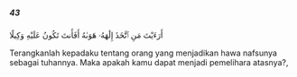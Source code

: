 ##### 43

<span class="ayah">أَرَءَيْتَ مَنِ ٱتَّخَذَ إِلَٰهَهُۥ هَوَىٰهُ أَفَأَنتَ تَكُونُ عَلَيْهِ وَكِيلًا</span>

<span class="ayah_translation">Terangkanlah kepadaku tentang orang yang menjadikan hawa nafsunya sebagai tuhannya. Maka apakah kamu dapat menjadi pemelihara atasnya?,</span>
